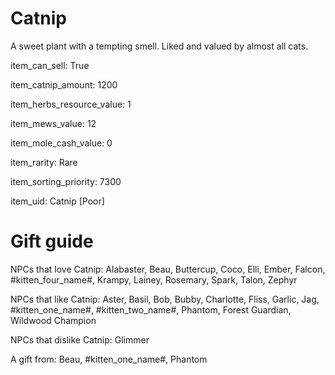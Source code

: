 # Catnip

A sweet plant with a tempting smell. Liked and valued by almost all cats.

item_can_sell: True

item_catnip_amount: 1200

item_herbs_resource_value: 1

item_mews_value: 12

item_mole_cash_value: 0

item_rarity: Rare

item_sorting_priority: 7300

item_uid: Catnip [Poor]

# Gift guide

NPCs that love Catnip: Alabaster, Beau, Buttercup, Coco, Elli, Ember, Falcon, #kitten_four_name#, Krampy, Lainey, Rosemary, Spark, Talon, Zephyr

NPCs that like Catnip: Aster, Basil, Bob, Bubby, Charlotte, Fliss, Garlic, Jag, #kitten_one_name#, #kitten_two_name#, Phantom, Forest Guardian, Wildwood Champion

NPCs that dislike Catnip: Glimmer

A gift from: Beau, #kitten_one_name#, Phantom